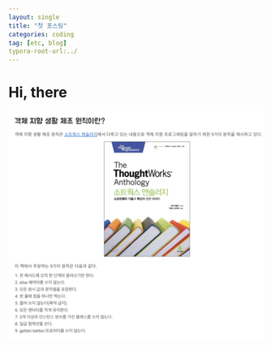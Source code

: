 ```yaml
---
layout: single
title: "첫 포스팅"
categories: coding
tag: [etc, blog]
typora-root-url:../
---
```


# Hi, there

![sample](/images/2023-12-09-1/sample.png)
